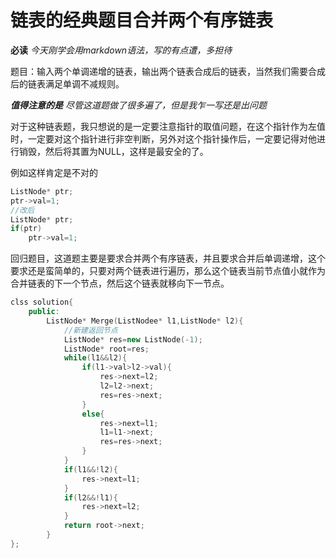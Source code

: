 # 链表的经典题目合并两个有序链表

**必读**
*今天刚学会用markdown语法，写的有点遭，多担待*

题目：输入两个单调递增的链表，输出两个链表合成后的链表，当然我们需要合成后的链表满足单调不减规则。

***值得注意的是***
*尽管这道题做了很多遍了，但是我乍一写还是出问题*

对于这种链表题，我只想说的是一定要注意指针的取值问题，在这个指针作为左值时，一定要对这个指针进行非空判断，另外对这个指针操作后，一定要记得对他进行销毁，然后将其置为NULL，这样是最安全的了。

例如这样肯定是不对的

```C++
ListNode* ptr;
ptr->val=1;
//改后
ListNode* ptr;
if(ptr)
    ptr->val=1;
```

回归题目，这道题主要是要求合并两个有序链表，并且要求合并后单调递增，这个要求还是蛮简单的，只要对两个链表进行遍历，那么这个链表当前节点值小就作为合并链表的下一个节点，然后这个链表就移向下一节点。

```C++
clss solution{
    public:
        ListNode* Merge(ListNodee* l1,ListNode* l2){
            //新建返回节点
            ListNode* res=new ListNode(-1);
            ListNode* root=res;
            while(l1&&l2){
                if(l1->val>l2->val){
                    res->next=l2;
                    l2=l2->next;
                    res=res->next;
                }
                else{
                    res->next=l1;
                    l1=l1->next;
                    res=res->next;
                }
            }
            if(l1&&!l2){
                res->next=l1;
            }
            if(l2&&!l1){
                res->next=l2;
            }
            return root->next;
        }
};
```
